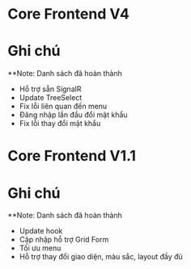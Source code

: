 # Core Frontend V4

# Ghi chú

**Note: Danh sách đã hoàn thành

* Hỗ trợ sẵn SignalR
* Update TreeSelect
* Fix lỗi liên quan đến menu
* Đăng nhập lần đầu đổi mật khẩu
* Fix lỗi thay đổi mật khẩu

# Core Frontend V1.1

# Ghi chú

**Note: Danh sách đã hoàn thành

* Update hook
* Cập nhập hỗ trợ Grid Form
* Tối ưu menu
* Hỗ trợ thay đổi giao diện, màu sắc, layout đầy đủ
